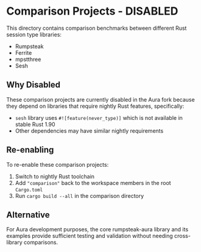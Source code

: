 # Comparison Projects - DISABLED

This directory contains comparison benchmarks between different Rust session type libraries:
- Rumpsteak
- Ferrite
- mpstthree
- Sesh

## Why Disabled

These comparison projects are currently disabled in the Aura fork because they depend on libraries that require nightly Rust features, specifically:

- `sesh` library uses `#![feature(never_type)]` which is not available in stable Rust 1.90
- Other dependencies may have similar nightly requirements

## Re-enabling

To re-enable these comparison projects:

1. Switch to nightly Rust toolchain
2. Add `"comparison"` back to the workspace members in the root `Cargo.toml`
3. Run `cargo build --all` in the comparison directory

## Alternative

For Aura development purposes, the core rumpsteak-aura library and its examples provide sufficient testing and validation without needing cross-library comparisons.